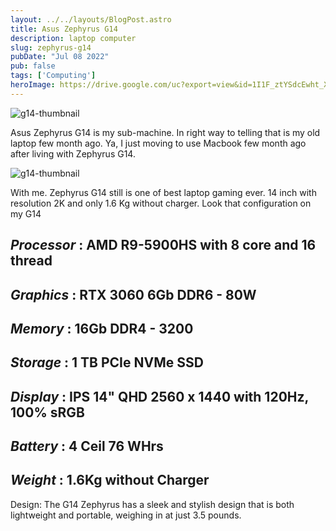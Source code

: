 ```yaml
---
layout: ../../layouts/BlogPost.astro
title: Asus Zephyrus G14
description: laptop computer
slug: zephyrus-g14
pubDate: "Jul 08 2022"
pub: false
tags: ['Computing']
heroImage: https://drive.google.com/uc?export=view&id=1I1F_ztYSdcEwht_XnWZB34RCp9oK9MkX
---
```

![g14-thumbnail](https://drive.google.com/uc?export=view&id=1_icyVZZdeet-XX9dj256_6WLMdbqyXUV)

Asus Zephyrus G14 is my sub-machine. In right way to telling that is my old laptop few month ago. Ya, I just moving to use Macbook few month ago after living with Zephyrus G14.


![g14-thumbnail](https://drive.google.com/uc?export=view&id=1GBtRxYfrKpPHFyu32v-tSbpGsw_NRSj2)


With me. Zephyrus G14 still is one of best laptop gaming ever. 14 inch with resolution 2K and only 1.6 Kg without charger. Look that configuration on my G14

 __*Processor*__  : AMD R9-5900HS with 8 core and 16 thread
 ---
 __*Graphics*__   : RTX 3060 6Gb DDR6 - 80W
 ---
 __*Memory*__     : 16Gb DDR4 - 3200
 ---
 __*Storage*__    : 1 TB PCIe NVMe SSD
 ---
 __*Display*__    : IPS 14" QHD 2560 x 1440 with 120Hz, 100% sRGB
 ---
 __*Battery*__    : 4 Ceil 76 WHrs
 ---
 __*Weight*__     : 1.6Kg without Charger  
 ---  

Design: The G14 Zephyrus has a sleek and stylish design that is both lightweight and portable, weighing in at just 3.5 pounds.
